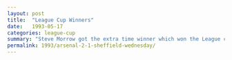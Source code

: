 ```yaml
---
layout: post
title:  "League Cup Winners"
date:   1993-05-17
categories: league-cup
summary: "Steve Morrow got the extra time winner which won the League cup for Arsenal after coming from behind against Sheffield Wednesday."
permalink: 1993/arsenal-2-1-sheffield-wednesday/
---
```

